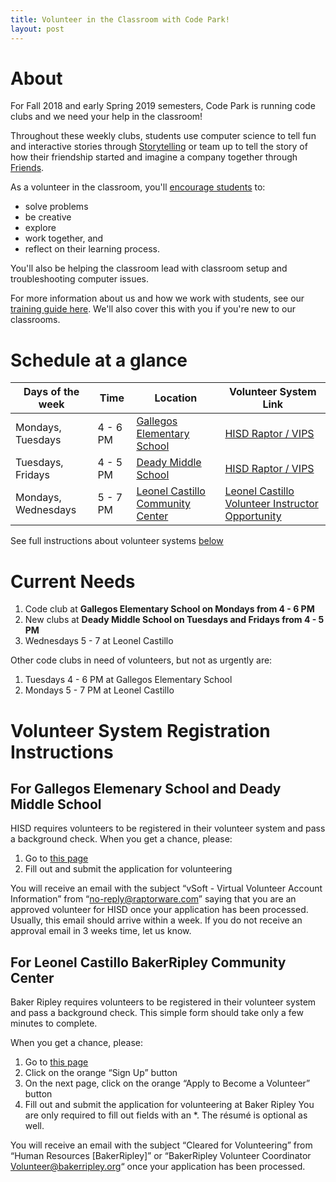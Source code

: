 ```yaml
---
title: Volunteer in the Classroom with Code Park!
layout: post
---
```


# About

For Fall 2018 and early Spring 2019 semesters, Code Park is running code clubs and we need your help in the classroom!

Throughout these weekly clubs, students use computer science to tell fun and interactive stories through [Storytelling](https://csfirst.withgoogle.com/c/cs-first/en/storytelling/overview.html) or team up to tell the story of how their friendship started and imagine a company together through [Friends](https://csfirst.withgoogle.com/c/cs-first/en/friends/overview.html).

As a volunteer in the classroom, you'll [encourage students](http://bit.ly/codeparkorientation) to:

* solve problems
* be creative
* explore
* work together, and
* reflect on their learning process.

You'll also be helping the classroom lead with classroom setup and troubleshooting computer issues.

For more information about us and how we work with students, see our [training guide here](http://bit.ly/codeparkorientation).  We'll also cover this with you if you're new to our classrooms.

# Schedule at a glance

| Days of the week      | Time          | Location                          | Volunteer System Link |
|-----------------------|---------------|-----------------------------------|----------------------|
| Mondays, Tuesdays     | 4 - 6 PM      | [Gallegos Elementary School](https://www.google.com/maps/place/Gallegos+Elementary+School/@29.7339206,-95.2953698,17z/data=!3m1!4b1!4m5!3m4!1s0x8640bc34669568c3:0xc9f847daf25ecb34!8m2!3d29.733916!4d-95.2931811) | [HISD Raptor / VIPS ](https://apps.raptorware.com/vsoft/kiosk/volunteerregistration?clientId=f4767608-a773-44e7-8d47-645d85e67f27) |
| Tuesdays, Fridays     | 4 - 5 PM      | [Deady Middle School](https://www.google.com/maps/place/Deady+Middle+School/@29.733916,-95.2931811,15z/data=!4m5!3m4!1s0x8640bd978259bcc1:0x3219a86175ce2466!8m2!3d29.7046177!4d-95.2789266)        | [HISD Raptor / VIPS ](https://apps.raptorware.com/vsoft/kiosk/volunteerregistration?clientId=f4767608-a773-44e7-8d47-645d85e67f27) |
| Mondays, Wednesdays   | 5 - 7 PM      | [Leonel Castillo Community Center](https://www.google.com/maps/place/BakerRipley+Leonel+Castillo+Community+Center/@29.778265,-95.3692353,17z/data=!3m1!4b1!4m5!3m4!1s0x8640b8cc1b7a258f:0xcc8f224de42d532a!8m2!3d29.7782604!4d-95.3670466) | [Leonel Castillo Volunteer Instructor Opportunity](https://volunteer.bakerripley.org/recruiter/501/OppDetails/1268/Volunteer-Instructors/) |

See full instructions about volunteer systems [below](#volunteer-system-registration-instructions)

# Current Needs

1. Code club at **Gallegos Elementary School on Mondays from 4 - 6 PM**
2. New clubs at **Deady Middle School on Tuesdays and Fridays from 4 - 5 PM**
3. Wednesdays 5 - 7 at Leonel Castillo

Other code clubs in need of volunteers, but not as urgently are:

1. Tuesdays 4 - 6 PM at Gallegos Elementary School
2. Mondays 5 - 7 PM at Leonel Castillo

# Volunteer System Registration Instructions

## For Gallegos Elemenary School and Deady Middle School

HISD requires volunteers to be registered in their volunteer system and pass a background check.  When you get a chance, please:

1. Go to [this page](https://apps.raptorware.com/vsoft/kiosk/volunteerregistration?clientId=f4767608-a773-44e7-8d47-645d85e67f27)
2. Fill out and submit the application for volunteering

You will receive an email with the subject “vSoft - Virtual Volunteer Account Information” from “no-reply@raptorware.com” saying that you are an approved volunteer for HISD once your application has been processed. Usually, this email should arrive within a week. If you do not receive an approval email in 3 weeks time, let us know.

## For Leonel Castillo BakerRipley Community Center

Baker Ripley requires volunteers to be registered in their volunteer system and pass a background check.  This simple form should take only a few minutes to complete.

When you get a chance, please:

1. Go to [this page](https://volunteer.bakerripley.org/recruiter/501/OppDetails/1268/Volunteer-Instructors/)
2. Click on the orange “Sign Up” button
3. On the next page, click on the orange “Apply to Become a Volunteer” button
4. Fill out and submit the application for volunteering at Baker Ripley
    You are only required to fill out fields with an *.  The résumé is optional as well.

You will receive an email with the subject “Cleared for Volunteering” from “Human Resources [BakerRipley]” or “BakerRipley Volunteer Coordinator <Volunteer@bakerripley.org>“ once your application has been processed.

